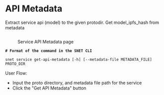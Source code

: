 # API Metadata

Extract service api (model) to the given protodir. Get model\_ipfs\_hash from metadata

<figure><img src="/assets/images/products/TUI/Screenshot 2024-08-17 at 6.05.40 PM.png" alt=""><figcaption><p>Service API Metadata page</p></figcaption></figure>

<pre class="language-bash"><code class="lang-bash"><strong># Format of the command in the SNET CLI
</strong>
snet service get-api-metadata [-h] [--metadata-file METADATA_FILE] PROTO_DIR
</code></pre>

User Flow:

* Input the proto directory, and metadata file path for the service
* Click the "Get API Metadata" button
